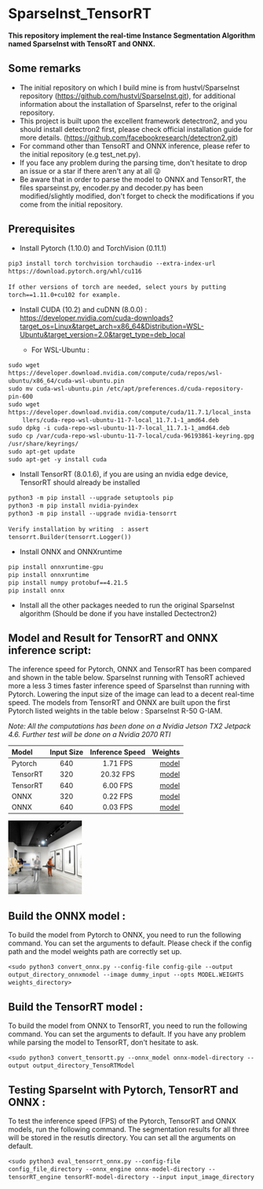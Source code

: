 # SparseInst_TensorRT
 **This repository implement the real-time Instance Segmentation Algorithm named SparseInst with TensoRT and ONNX.**
 
## Some remarks 
  - The initial repository on which I build mine is from hustvl/SparseInst repository (https://github.com/hustvl/SparseInst.git), for additional information about the installation of SparseInst, refer to the original repository. 
  - This project is built upon the excellent framework detectron2, and you should install detectron2 first, please check official installation guide for more details. (https://github.com/facebookresearch/detectron2.git)
  - For command other than TensoRT and ONNX inference, please refer to the initial repository (e.g test_net.py). 
  - If you face any problem during the parsing time, don't hesitate to drop an issue or a star if there aren't any at all :stuck_out_tongue_winking_eye:	
  - Be aware that in order to parse the model to ONNX and TensorRT, the files sparseinst.py, encoder.py and decoder.py has been modified/slightly modified, don't forget to check the modifications if you come from the initial repository.
  
 
 ## Prerequisites
  - Install Pytorch (1.10.0) and TorchVision (0.11.1)
  ```
  pip3 install torch torchvision torchaudio --extra-index-url https://download.pytorch.org/whl/cu116
  
  If other versions of torch are needed, select yours by putting torch==1.11.0+cu102 for example.
  ```
  - Install CUDA (10.2) and cuDNN (8.0.0) : https://developer.nvidia.com/cuda-downloads?target_os=Linux&target_arch=x86_64&Distribution=WSL-Ubuntu&target_version=2.0&target_type=deb_local
  
    - For WSL-Ubuntu :
  ```
  sudo wget https://developer.download.nvidia.com/compute/cuda/repos/wsl-ubuntu/x86_64/cuda-wsl-ubuntu.pin
  sudo mv cuda-wsl-ubuntu.pin /etc/apt/preferences.d/cuda-repository-pin-600
  sudo wget https://developer.download.nvidia.com/compute/cuda/11.7.1/local_insta
      llers/cuda-repo-wsl-ubuntu-11-7-local_11.7.1-1_amd64.deb
sudo dpkg -i cuda-repo-wsl-ubuntu-11-7-local_11.7.1-1_amd64.deb
  sudo cp /var/cuda-repo-wsl-ubuntu-11-7-local/cuda-96193861-keyring.gpg /usr/share/keyrings/
  sudo apt-get update
  sudo apt-get -y install cuda
   ```
  
  - Install TensorRT (8.0.1.6), if you are using an nvidia edge device, TensorRT should already be installed
  ```
  python3 -m pip install --upgrade setuptools pip
  python3 -m pip install nvidia-pyindex
  python3 -m pip install --upgrade nvidia-tensorrt
  
  Verify installation by writing  : assert tensorrt.Builder(tensorrt.Logger())
  ```
  - Install ONNX and ONNXruntime
  ```
  pip install onnxruntime-gpu
  pip install onnxruntime
  pip install numpy protobuf==4.21.5  
  pip install onnx
  ```
  - Install all the other packages needed to run the original SparseInst algorithm (Should be done if you have installed Dectectron2)
 

 
 ## Model and Result for TensorRT and ONNX inference script:
 
 The inference speed for Pytorch, ONNX and TensorRT has been compared and shown in the table below. SparseInst running with TensoRT achieved more a less 3 times faster inference speed of SparseInst than running with Pytorch. Lowering the input size of the image can lead to a decent real-time speed.
 The models from TensorRT and ONNX are built upon the first Pytorch listed weights in the table below : SparseInst R-50 G-IAM.
 
 *Note: All the computations has been done on a Nvidia Jetson TX2 Jetpack 4.6. Further test will be done on a Nvidia 2070 RTI*
 
 | Model | Input Size |  Inference Speed| Weights
| :---         |     :---:      |        :---: |         ---: |
| Pytorch   | 640   | 1.71  FPS  | [model](https://drive.google.com/file/d/130gyxYT6r9j5Nwp5nCo_wthYPuTwa9c4/view?usp=sharing)|
| TensorRT     | 320    |  20.32 FPS     |[model](https://drive.google.com/file/d/17-eBWVrpnwv0ueeDsEmAqSKlNh3If4AI/view?usp=sharing)|
| TensorRT     | 640    |  6.00 FPS     |[model](https://drive.google.com/file/d/1Kh97LZNzsuBJTeDVXwRKx8CiX7CeMI3v/view?usp=sharing)|
| ONNX     | 320    | 0.22 FPS     |[model](https://drive.google.com/file/d/1H6YH3YUPaA4vO3IyIGaZNAkGBsU9xHCH/view?usp=sharing)|
| ONNX     | 640     |0.03 FPS     |[model](https://drive.google.com/file/d/1GEoQssyJ9MZRnEISiatF_tREpdGAnSjk/view?usp=sharing)|
 

 
 <img
  src="results/result_tensorrt.png"
  alt="Alt text"
  title="Result for TensorRT demo"
  style="display: inline-block; margin: 1 auto; max-width: 150px">
 
 
 
 
 

 ## Build the ONNX model  :
 
 To build the model from Pytorch to ONNX, you need to run the following command. You can set the arguments to default. Please check if the config path and the model weights path are correctly set up.
 ```
 <sudo python3 convert_onnx.py --config-file config-gile --output output_directory_onnxmodel --image dummy_input --opts MODEL.WEIGHTS weights_directory>
 ```
 
  ## Build the TensorRT model  :
  
  To build the model from ONNX to TensorRT, you need to run the following command. You can set the arguments to default. If you have any problem while parsing the model to TensorRT, don't hesitate to ask.
 ```
 <sudo python3 convert_tensortt.py --onnx_model onnx-model-directory --output output_directory_TensoRTModel
 ```
 
  ## Testing SparseInt with Pytorch, TensorRT and ONNX :
  
  To test the inference speed (FPS) of the Pytorch, TensorRT and ONNX models, run the following command. The segmentation results for all three will be stored in the resutls directory. You can set all the arguments on default.
 ```
 <sudo python3 eval_tensorrt_onnx.py --config-file config_file_directory --onnx_engine onnx-model-directory --tensorRT_engine tensorRT-model-directory --input input_image_directory 
 ```
 
 
 
 



 
